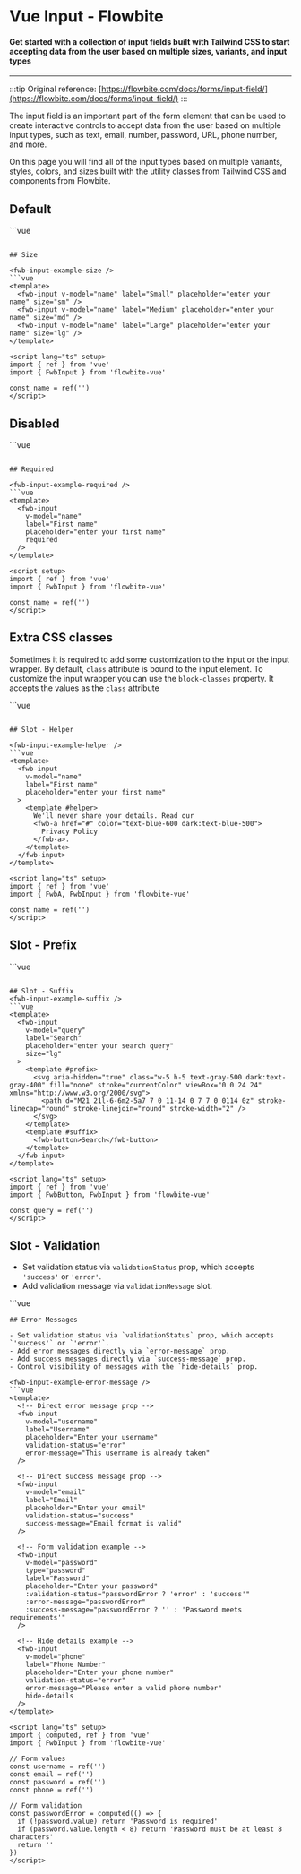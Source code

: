 <script setup>
import FwbInputExample from './input/examples/FwbInputExample.vue'
import FwbInputExampleSize from './input/examples/FwbInputExampleSize.vue'
import FwbInputExampleDisabled from './input/examples/FwbInputExampleDisabled.vue'
import FwbInputExampleHelper from './input/examples/FwbInputExampleHelper.vue'
import FwbInputExampleBlockClasses from './input/examples/FwbInputExampleBlockClasses.vue'
import FwbInputExamplePrefix from './input/examples/FwbInputExamplePrefix.vue'
import FwbInputExampleSuffix from './input/examples/FwbInputExampleSuffix.vue'
import FwbInputExampleRequired from './input/examples/FwbInputExampleRequired.vue'
import FwbInputExampleValidation from './input/examples/FwbInputExampleValidation.vue'
</script>

# Vue Input - Flowbite

#### Get started with a collection of input fields built with Tailwind CSS to start accepting data from the user based on multiple sizes, variants, and input types

---

:::tip
Original reference: [https://flowbite.com/docs/forms/input-field/](https://flowbite.com/docs/forms/input-field/)
:::

The input field is an important part of the form element that can be used to create interactive controls to accept data from the user based on multiple input types, such as text, email, number, password, URL, phone number, and more.

On this page you will find all of the input types based on multiple variants, styles, colors, and sizes built with the utility classes from Tailwind CSS and components from Flowbite.

## Default

<fwb-input-example />
```vue
<template>
  <fwb-input
    v-model="name"
    placeholder="enter your first name"
    label="First name"
  />
</template>

<script lang="ts" setup>
import { ref } from 'vue'
import { FwbInput } from 'flowbite-vue'

const name = ref('')
</script>
```

## Size

<fwb-input-example-size />
```vue
<template>
  <fwb-input v-model="name" label="Small" placeholder="enter your name" size="sm" />
  <fwb-input v-model="name" label="Medium" placeholder="enter your name" size="md" />
  <fwb-input v-model="name" label="Large" placeholder="enter your name" size="lg" />
</template>

<script lang="ts" setup>
import { ref } from 'vue'
import { FwbInput } from 'flowbite-vue'

const name = ref('')
</script>
```

## Disabled

<fwb-input-example-disabled />
```vue
<template>
  <fwb-input
    v-model="name"
    disabled
    label="First name"
    placeholder="enter your first name"
  />
</template>

<script lang="ts" setup>
import { ref } from 'vue'
import { FwbInput } from 'flowbite-vue'

const name = ref('')
</script>
```

## Required

<fwb-input-example-required />
```vue
<template>
  <fwb-input
    v-model="name"
    label="First name"
    placeholder="enter your first name"
    required
  />
</template>

<script setup>
import { ref } from 'vue'
import { FwbInput } from 'flowbite-vue'

const name = ref('')
</script>
```

## Extra CSS classes

Sometimes it is required to add some customization to the input or the input wrapper.
By default, `class` attribute is bound to the input element. To customize the input wrapper you can use the `block-classes` property.
It accepts the values as the `class` attribute

<fwb-input-example-block-classes />
```vue
<template>
  <fwb-input
    v-model="name"
    label="First name"
    placeholder="enter your first name"
    required
    class="bg-green-200"
    block-classes="border-2 border-green-500 p-2 rounded-lg"
  />
</template>

<script setup>
import { ref } from 'vue'
import { FwbInput } from 'flowbite-vue'

const name = ref('')
</script>
```

## Slot - Helper

<fwb-input-example-helper />
```vue
<template>
  <fwb-input
    v-model="name"
    label="First name"
    placeholder="enter your first name"
  >
    <template #helper>
      We'll never share your details. Read our
      <fwb-a href="#" color="text-blue-600 dark:text-blue-500">
        Privacy Policy
      </fwb-a>.
    </template>
  </fwb-input>
</template>

<script lang="ts" setup>
import { ref } from 'vue'
import { FwbA, FwbInput } from 'flowbite-vue'

const name = ref('')
</script>
```

## Slot - Prefix

<fwb-input-example-prefix />
```vue
<template>
  <fwb-input v-model="name" label="Search" placeholder="enter your search query">
    <template #prefix>
      <svg aria-hidden="true" class="w-5 h-5 text-gray-500 dark:text-gray-400" fill="none" stroke="currentColor" viewBox="0 0 24 24" xmlns="http://www.w3.org/2000/svg">
        <path d="M21 21l-6-6m2-5a7 7 0 11-14 0 7 7 0 0114 0z" stroke-linecap="round" stroke-linejoin="round" stroke-width="2" />
      </svg>
    </template>
  </fwb-input>
</template>

<script lang="ts" setup>
import { ref } from 'vue'
import { FwbInput } from 'flowbite-vue'

const name = ref('')
</script>
```

## Slot - Suffix
<fwb-input-example-suffix />
```vue
<template>
  <fwb-input
    v-model="query"
    label="Search"
    placeholder="enter your search query"
    size="lg"
  >
    <template #prefix>
      <svg aria-hidden="true" class="w-5 h-5 text-gray-500 dark:text-gray-400" fill="none" stroke="currentColor" viewBox="0 0 24 24" xmlns="http://www.w3.org/2000/svg">
        <path d="M21 21l-6-6m2-5a7 7 0 11-14 0 7 7 0 0114 0z" stroke-linecap="round" stroke-linejoin="round" stroke-width="2" />
      </svg>
    </template>
    <template #suffix>
      <fwb-button>Search</fwb-button>
    </template>
  </fwb-input>
</template>

<script lang="ts" setup>
import { ref } from 'vue'
import { FwbButton, FwbInput } from 'flowbite-vue'

const query = ref('')
</script>
```

## Slot - Validation

- Set validation status via `validationStatus` prop, which accepts `'success'` or `'error'`.
- Add validation message via `validationMessage` slot.

<fwb-input-example-validation />
```vue
<template>
  <fwb-input
    v-model="email"
    required
    placeholder="enter your email address"
    label="Email"
    validation-status="success"
  />
  <hr class="mt-4 border-0">
  <fwb-input
    v-model="email"
    required
    placeholder="enter your email address"
    label="Email"
    validation-status="error"
  >
    <template #validationMessage>
      Please enter a valid email address
    </template>
  </fwb-input>
</template>

<script lang="ts" setup>
import { ref } from 'vue'
import { FwbInput } from 'flowbite-vue'

const email = ref('')
</script>
```
## Error Messages

- Set validation status via `validationStatus` prop, which accepts `'success'` or `'error'`.
- Add error messages directly via `error-message` prop.
- Add success messages directly via `success-message` prop.
- Control visibility of messages with the `hide-details` prop.

<fwb-input-example-error-message />
```vue
<template>
  <!-- Direct error message prop -->
  <fwb-input
    v-model="username"
    label="Username"
    placeholder="Enter your username"
    validation-status="error"
    error-message="This username is already taken"
  />
  
  <!-- Direct success message prop -->
  <fwb-input
    v-model="email"
    label="Email"
    placeholder="Enter your email"
    validation-status="success"
    success-message="Email format is valid"
  />
  
  <!-- Form validation example -->
  <fwb-input
    v-model="password"
    type="password"
    label="Password"
    placeholder="Enter your password"
    :validation-status="passwordError ? 'error' : 'success'"
    :error-message="passwordError"
    :success-message="passwordError ? '' : 'Password meets requirements'"
  />
  
  <!-- Hide details example -->
  <fwb-input
    v-model="phone"
    label="Phone Number"
    placeholder="Enter your phone number"
    validation-status="error"
    error-message="Please enter a valid phone number"
    hide-details
  />
</template>

<script lang="ts" setup>
import { computed, ref } from 'vue'
import { FwbInput } from 'flowbite-vue'

// Form values
const username = ref('')
const email = ref('')
const password = ref('')
const phone = ref('')

// Form validation
const passwordError = computed(() => {
  if (!password.value) return 'Password is required'
  if (password.value.length < 8) return 'Password must be at least 8 characters'
  return ''
})
</script>
```